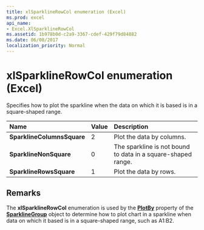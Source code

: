 ```yaml
---
title: xlSparklineRowCol enumeration (Excel)
ms.prod: excel
api_name:
- Excel.XlSparklineRowCol
ms.assetid: 1b978b0d-c2a9-3367-cdef-429f79d84882
ms.date: 06/08/2017
localization_priority: Normal
---
```



# xlSparklineRowCol enumeration (Excel)

Specifies how to plot the sparkline when the data on which it is based is in a square-shaped range.



|Name|Value|Description|
|:-----|:-----|:-----|
| **SparklineColumnsSquare**|2|Plot the data by columns.|
| **SparklineNonSquare**|0|The sparkline is not bound to data in a square-shaped range.|
| **SparklineRowsSquare**|1|Plot the data by rows.|

## Remarks

The  **xlSparklineRowCol** enumeration is used by the **[PlotBy](./overview/Excel.md)** property of the **[SparklineGroup](Excel.SparklineGroup.md)** object to determine how to plot chart in a sparkline when data on which it based is in a square-shaped range, such as A1:B2.


